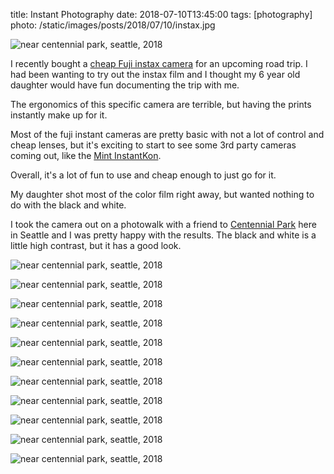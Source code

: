 title: Instant Photography
date: 2018-07-10T13:45:00
tags: [photography]
photo: /static/images/posts/2018/07/10/instax.jpg


![near centennial park, seattle, 2018](/static/images/posts/2018/07/10/instax.jpg)


I recently bought a [cheap Fuji instax camera](https://amzn.to/2znoG0p) for an upcoming road trip.  I had been wanting to try out the instax film and I thought my 6 year old daughter would have fun documenting the trip with me.

The ergonomics of this specific camera are terrible, but having the prints instantly make up for it.

Most of the fuji instant cameras are pretty basic with not a lot of control and cheap lenses, but it's exciting to start to see some 3rd party cameras coming out, like the [Mint InstantKon](https://mint-camera.com/about-instantkon-rf70/8/6751/7ba062720037b5113a1ffbc61e11fc79).

Overall, it's a lot of fun to use and cheap enough to just go for it.

My daughter shot most of the color film right away, but wanted nothing to do with the black and white.

I took the camera out on a photowalk with a friend to [Centennial Park](https://www.portseattle.org/places/centennial-park) here in Seattle and I was pretty happy with the results.  The black and white is a little high contrast, but it has a good look.


![near centennial park, seattle, 2018](/static/images/posts/2018/07/10/instax-100.jpg)

![near centennial park, seattle, 2018](/static/images/posts/2018/07/10/instax-101.jpg)

![near centennial park, seattle, 2018](/static/images/posts/2018/07/10/instax-102.jpg)

![near centennial park, seattle, 2018](/static/images/posts/2018/07/10/instax-103.jpg)

![near centennial park, seattle, 2018](/static/images/posts/2018/07/10/instax-104.jpg)

![near centennial park, seattle, 2018](/static/images/posts/2018/07/10/instax-105.jpg)

![near centennial park, seattle, 2018](/static/images/posts/2018/07/10/instax-106.jpg)

![near centennial park, seattle, 2018](/static/images/posts/2018/07/10/instax-107.jpg)

![near centennial park, seattle, 2018](/static/images/posts/2018/07/10/instax-108.jpg)

![near centennial park, seattle, 2018](/static/images/posts/2018/07/10/instax-109.jpg)

![near centennial park, seattle, 2018](/static/images/posts/2018/07/10/instax-110.jpg)

